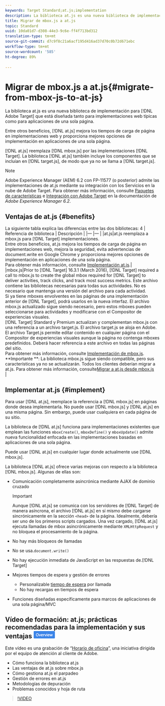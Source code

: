 ```yaml
---
keywords: Target Standard;at.js;implementation
description: La biblioteca at.js es una nueva biblioteca de implementación para Adobe Target que está diseñada tanto para implementaciones web típicas como para aplicaciones de una sola página.
title: Migrar de mbox.js a at.js
topic: Standard
uuid: 10da01d7-d308-44e3-9c6e-ff4f713bd312
translation-type: tm+mt
source-git-commit: d7c9f8c21a6acf195d416ad37d70c0b72d671ebc
workflow-type: tm+mt
source-wordcount: '585'
ht-degree: 89%

---
```



# Migrar de mbox.js a at.js{#migrate-from-mbox-js-to-at-js}

La biblioteca at.js es una nueva biblioteca de implementación para [!DNL Adobe Target] que está diseñada tanto para implementaciones web típicas como para aplicaciones de una sola página.

Entre otros beneficios, [!DNL at.js] mejora los tiempos de carga de página en implementaciones web y proporciona mejores opciones de implementación en aplicaciones de una sola página.

[!DNL at.js] reemplaza [!DNL mbox.js] por las implementaciones [!DNL Target]. La biblioteca [!DNL at.js] también incluye los componentes que se incluían en [!DNL target.js], de modo que ya no se llama a [!DNL target.js].

>[!NOTE]
>
>Adobe Experience Manager (AEM) 6.2 con FP-11577 (o posterior) admite las implementaciones de at.js mediante su integración con los Servicios en la nube de Adobe Target. Para obtener más información, consulte [Paquetes de características](https://docs.adobe.com/docs/en/aem/6-2/release-notes/feature-packs.html) e [Integración con Adobe Target](https://docs.adobe.com/docs/en/aem/6-2/administer/integration/marketing-cloud/target.html) en la documentación de *Adobe Experience Manager 6.2*.

## Ventajas de at.js {#benefits}

La siguiente tabla explica las diferencias entre las dos bibliotecas:
4
| Referencia de biblioteca | Descripción |
|— |— |
|at.js|at.js reemplaza a mbox.js para [!DNL Target] implementaciones.<br>Entre otros beneficios, at.js mejora los tiempos de carga de página en implementaciones web, mejora la seguridad, evita advertencias de document.write en Google Chrome y proporciona mejores opciones de implementación en aplicaciones de una sola página.<br>Para obtener más información, consulte [Implementación at.js](#implement).|
|mbox.js|Prior to [!DNL Target] 16.3.1 (March 2016), [!DNL Target] required a call to mbox.js to create the global mbox required for [!DNL Target] to deliver activities, track clicks, and track most success metrics. Este archivo contiene las bibliotecas necesarias para todas sus actividades. No es necesario que mantenga una versión del archivo para cada actividad.<br>Si ya tiene mboxes envolventes en las páginas de una implementación anterior de [!DNL Target], podrá usarlos en la nueva interfaz. El archivo mbox.js actualizado sigue siendo necesario, pero estos mboxes pueden seleccionarse para actividades y modificarse con el Compositor de experiencias visuales.<br>[!DNL Target] Standard y Premium actualizan y complementan mbox.js con una referencia a un archivo target.js. El archivo target.js se aloja en Adobe. El archivo Target.js permite editar contenido en cualquier página con el Compositor de experiencias visuales aunque la página no contenga mboxes predefinidos. Deberá hacer referencia a este archivo en todas las páginas del sitio.<br>Para obtener más información, consulte [Implementación de mbox.js](/help/c-implementing-target/c-implementing-target-for-client-side-web/t-mbox-download/mbox-download.md).<br>**Importante **: La biblioteca mbox.js sigue siendo compatible, pero sus características ya no se actualizarán. Todos los clientes deberían migrar a at.js. Para obtener más información, consulte[Migrar a at.js desde mbox.js](/help/c-implementing-target/c-implementing-target-for-client-side-web/t-mbox-download/c-target-atjs-implementation/target-migrate-atjs.md)<br>|

## Implementar at.js {#implement}

Para usar [!DNL at.js], reemplace la referencia a [!DNL mbox.js] en páginas donde desea implementarla. No puede usar [!DNL mbox.js] y [!DNL at.js] en una misma página. Sin embargo, puede usar cualquiera en cada página de su sitio.

La biblioteca de [!DNL at.js] funciona para implementaciones existentes que emplean las funciones `mboxCreate()`, `mboxDefine()` y `mboxUpdate()` admite nueva funcionalidad enfocada en las implementaciones basadas en aplicaciones de una sola página.

Puede usar [!DNL at.js] en cualquier lugar donde actualmente use [!DNL mbox.js].

La biblioteca [!DNL at.js] ofrece varias mejoras con respecto a la biblioteca [!DNL mbox.js]. Algunas de ellas son:

* Comunicación completamente asincrónica mediante AJAX de dominio cruzado

   >[!IMPORTANT]
   >
   >Aunque [!DNL at.js] se comunica con los servidores de [!DNL Target] de manera asíncrona, el archivo [!DNL at.js] en sí mismo debe cargarse sincrónicamente en la sección `<head>` de la página. Idealmente, debería ser uno de los primeros scripts cargados. Una vez cargado, [!DNL at.js] ejecuta llamadas de mbox asincrónicamente mediante `XMLHttpRequest` y no bloquea el procesamiento de la página.

* No hay más bloqueos de llamadas
* No se usa.`document.write()`
* No hay ejecución inmediata de JavaScript en las respuestas de.[!DNL Target]
* Mejores tiempos de espera y gestión de errores

   * Personalizable [tiempo de espera](/help/c-implementing-target/c-implementing-target-for-client-side-web/targetgobalsettings.md) por llamada
   * No hay recargas en tiempos de espera

* Funciones diseñadas específicamente para marcos de aplicaciones de una sola página/MVC

## Vídeo de formación: at.js; prácticas recomendadas para la implementación y sus ventajas ![Distintivo de información general](/help/assets/overview.png)

Este vídeo es una grabación de “[Horario de oficina](../../../../cmp-resources-and-contact-information.md#concept_58EA30379D3B48C4848BA2A8C464A5B7)”, una iniciativa dirigida por el equipo de atención al cliente de Adobe.

* Cómo funciona la biblioteca at.js
* Las ventajas de at.js sobre mbox.js
* Cómo gestiona at.js el parpadeo
* Gestión de errores en at.js
* Metodologías de depuración
* Problemas conocidos y hoja de ruta

>[!VIDEO](https://video.tv.adobe.com/v/22223/)
